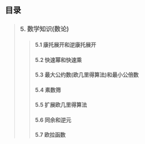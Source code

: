 ## 目录

> ### 5. 数学知识(数论)
> > #### 5.1 康托展开和逆康托展开
> > #### 5.2 快速幂和快速乘
> > #### 5.3 最大公约数(欧几里得算法)和最小公倍数
> > #### 5.4 素数筛
> > #### 5.5 扩展欧几里得算法
> > #### 5.6 同余和逆元
> > #### 5.7 欧拉函数